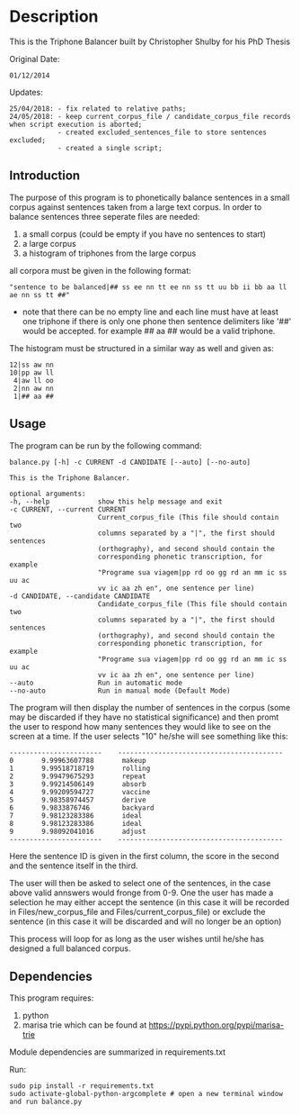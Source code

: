 Description
===========
This is the Triphone Balancer built by Christopher Shulby for his PhD Thesis

Original Date:

    01/12/2014

Updates:

    25/04/2018: - fix related to relative paths;
    24/05/2018: - keep current_corpus_file / candidate_corpus_file records when script execution is aborted;
                - created excluded_sentences_file to store sentences excluded;
                - created a single script;


Introduction
------------

The purpose of this program is to phonetically balance sentences in a small corpus against sentences taken from a large text corpus.
In order to balance sentences three seperate files are needed:
1. a small corpus (could be empty if you have no sentences to start)
2. a large corpus
3. a histogram of triphones from the large corpus

all corpora must be given in the following format:

    "sentence to be balanced|## ss ee nn tt ee nn ss tt uu bb ii bb aa ll ae nn ss tt ##"

* note that there can be no empty line and each line must have at least one triphone
if there is only one phone then sentence delimiters like '##' would be accepted.
for example ## aa ## would be a valid triphone.

The histogram must be structured in a similar way as well and given as:

    12|ss aw nn
    10|pp aw ll
     4|aw ll oo
     2|nn aw nn
     1|## aa ##

Usage
-----
The program can be run by the following command:

    balance.py [-h] -c CURRENT -d CANDIDATE [--auto] [--no-auto]

    This is the Triphone Balancer.

    optional arguments:
    -h, --help            show this help message and exit
    -c CURRENT, --current CURRENT
                          Current_corpus_file (This file should contain two
                          columns separated by a "|", the first should sentences
                          (orthography), and second should contain the
                          corresponding phonetic transcription, for example
                          "Programe sua viagem|pp rd oo gg rd an mm ic ss uu ac
                          vv ic aa zh en", one sentence per line)
    -d CANDIDATE, --candidate CANDIDATE
                          Candidate_corpus_file (This file should contain two
                          columns separated by a "|", the first should sentences
                          (orthography), and second should contain the
                          corresponding phonetic transcription, for example
                          "Programe sua viagem|pp rd oo gg rd an mm ic ss uu ac
                          vv ic aa zh en", one sentence per line)
    --auto                Run in automatic mode
    --no-auto             Run in manual mode (Default Mode)


The program will then display the number of sentences in the corpus (some may be discarded if they have no statistical significance)
and then promt the user to respond how many sentences they would like to see on the screen at a time.
If the user selects "10" he/she will see something like this:

    -----------------------    -----------------------------------------
    0       9.99963607788       makeup
    1       9.99518718719       rolling
    2       9.99479675293       repeat
    3       9.99214506149       absorb
    4       9.99209594727       vaccine
    5       9.98358974457       derive
    6       9.9833876746        backyard
    7       9.98123283386       ideal
    8       9.98123283386       ideal
    9       9.98092041016       adjust
    -----------------------    -----------------------------------------

Here the sentence ID is given in the first column, the score in the second and the sentence itself in the third.

The user will then be asked to select one of the sentences, in the case above valid annswers would fronge from 0-9.
One the user has made a selection he may either accept the sentence 
(in this case it will be recorded in Files/new_corpus_file and Files/current_corpus_file)
or exclude the sentence (in this case it will be discarded and will no longer be an option)

This process will loop for as long as the user wishes until he/she has designed a full balanced corpus.

Dependencies
-----------
This program requires:

1. python
2. marisa trie which can be found at https://pypi.python.org/pypi/marisa-trie

Module dependencies are summarized in requirements.txt

Run:

    sudo pip install -r requirements.txt
    sudo activate-global-python-argcomplete # open a new terminal window and run balance.py
